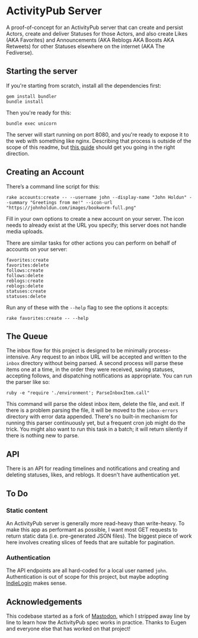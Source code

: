# ActivityPub Server

A proof-of-concept for an ActivityPub server that can create and persist Actors, create and deliver Statuses for those Actors, and also create Likes (AKA Favorites) and Announcements (AKA Reblogs AKA Boosts AKA Retweets) for other Statuses elsewhere on the internet (AKA The Fediverse).

## Starting the server

If you're starting from scratch, install all the dependencies first:

```
gem install bundler
bundle install
```

Then you're ready for this:

```
bundle exec unicorn
```

The server will start running on port 8080, and you're ready to expose it to the web with something like nginx. Describing that process is outside of the scope of this readme, but [this guide](https://www.digitalocean.com/community/tutorials/how-to-deploy-a-rails-app-with-unicorn-and-nginx-on-ubuntu-14-04#install-and-configure-nginx) should get you going in the right direction.

## Creating an Account

There’s a command line script for this:

```
rake accounts:create -- --username john --display-name "John Holdun" --summary "Greetings from me!" --icon-url "https://johnholdun.com/images/bookworm-full.png"
```

Fill in your own options to create a new account on your server. The icon needs to already exist at the URL you specify; this server does not handle media uploads.

There are similar tasks for other actions you can perform on behalf of accounts on your server:

```
favorites:create
favorites:delete
follows:create
follows:delete
reblogs:create
reblogs:delete
statuses:create
statuses:delete
```

Run any of these with the `--help` flag to see the options it accepts:

```
rake favorites:create -- --help
```

## The Queue

The inbox flow for this project is designed to be minimally process-intensive. Any request to an inbox URL will be accepted and written to the `inbox` directory without being parsed. A second process will parse these items one at a time, in the order they were received, saving statuses, accepting follows, and dispatching notifications as appropriate. You can run the parser like so:

```
ruby -e "require './environment'; ParseInboxItem.call"
```

This command will parse the oldest inbox item, delete the file, and exit. If there is a problem parsing the file, it will be moved to the `inbox-errors` directory with error data appended. There's no built-in mechanism for running this parser continuously yet, but a frequent cron job might do the trick. You might also want to run this task in a batch; it will return silently if there is nothing new to parse.

## API

There is an API for reading timelines and notifications and creating and deleting statuses, likes, and reblogs. It doesn't have authentication yet.

## To Do

### Static content

An ActivityPub server is generally more read-heavy than write-heavy. To make this app as performant as possible, I want most GET requests to return static data (i.e. pre-generated JSON files). The biggest piece of work here involves creating slices of feeds that are suitable for pagination.

### Authentication

The API endpoints are all hard-coded for a local user named `john`. Authentication is out of scope for this project, but maybe adopting [IndieLogin](https://indielogin.com/) makes sense.

## Acknowledgements

This codebase started as a fork of [Mastodon](https://github.com/tootsuite/mastodon/), which I stripped away line by line to learn how the ActivityPub spec works in practice. Thanks to Eugen and everyone else that has worked on that project!
